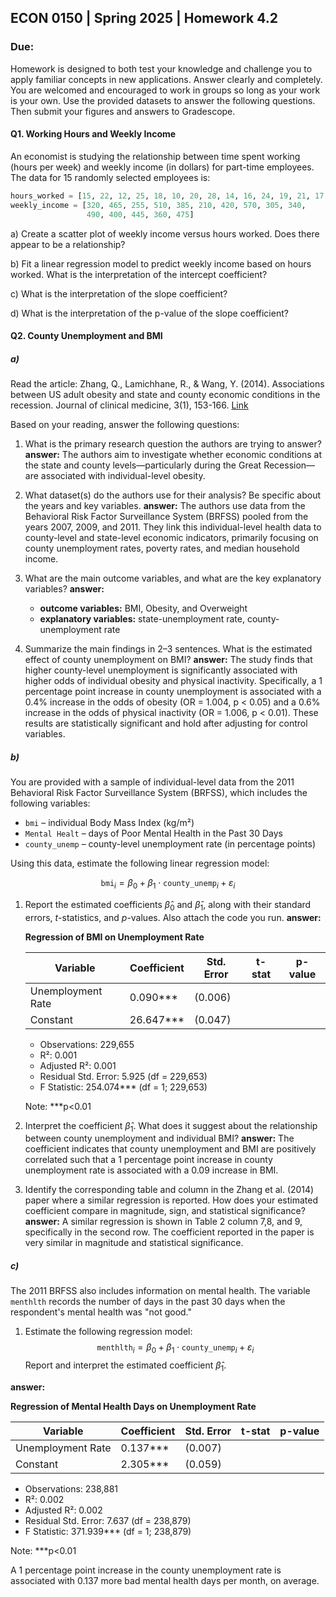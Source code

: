 ## ECON 0150 | Spring 2025 | Homework 4.2

### Due: 

Homework is designed to both test your knowledge and challenge you to apply familiar concepts in new applications. Answer clearly and completely. You are welcomed and encouraged to work in groups so long as your work is your own. Use the provided datasets to answer the following questions. Then submit your figures and answers to Gradescope.

#### Q1. Working Hours and Weekly Income

An economist is studying the relationship between time spent working (hours per week) and weekly income (in dollars) for part-time employees. The data for 15 randomly selected employees is:

```python
hours_worked = [15, 22, 12, 25, 18, 10, 20, 28, 14, 16, 24, 19, 21, 17, 23]
weekly_income = [320, 465, 255, 510, 385, 210, 420, 570, 305, 340, 
                 490, 400, 445, 360, 475]
```

a) Create a scatter plot of weekly income versus hours worked. Does there appear to be a relationship?




b) Fit a linear regression model to predict weekly income based on hours worked. What is the interpretation of the intercept coefficient?




c) What is the interpretation of the slope coefficient?




d) What is the interpretation of the p-value of the slope coefficient?




#### Q2. County Unemployment and BMI
##### a)

Read the article: Zhang, Q., Lamichhane, R., & Wang, Y. (2014). Associations between US adult obesity and state and county economic conditions in the recession. Journal of clinical medicine, 3(1), 153-166.
[Link](https://pmc.ncbi.nlm.nih.gov/articles/PMC4449673/)

Based on your reading, answer the following questions:

1. What is the primary research question the authors are trying to answer?
   **answer:**
   The authors aim to investigate whether economic conditions at the state and county levels—particularly during the Great Recession—are associated with individual-level obesity.
2. What dataset(s) do the authors use for their analysis? Be specific about the years and key variables.
   **answer:**
   The authors use data from the Behavioral Risk Factor Surveillance System (BRFSS) pooled from the years 2007, 2009, and 2011. They link this individual-level health data to county-level and state-level economic indicators, primarily focusing on county unemployment rates, poverty rates, and median household income. 
    
3. What are the main outcome variables, and what are the key explanatory variables?
   **answer:**
   - **outcome variables:** BMI, Obesity, and Overweight
   - **explanatory variables:** state-unemployment rate, county-unemployment rate
    
4. Summarize the main findings in 2–3 sentences. What is the estimated effect of county unemployment on BMI?
   **answer:**
   The study finds that higher county-level unemployment is significantly associated with higher odds of individual obesity and physical inactivity. Specifically, a 1 percentage point increase in county unemployment is associated with a 0.4% increase in the odds of obesity (OR = 1.004, p < 0.05) and a 0.6% increase in the odds of physical inactivity (OR = 1.006, p < 0.01). These results are statistically significant and hold after adjusting for control variables.

##### b)

You are provided with a sample of individual-level data from the 2011 Behavioral Risk Factor Surveillance System (BRFSS), which includes the following variables:

- `bmi` – individual Body Mass Index (kg/m²)
- `Mental Healt` – days of Poor Mental Health in the Past 30 Days
- `county_unemp` – county-level unemployment rate (in percentage points)

Using this data, estimate the following linear regression model:

$$
\texttt{bmi}_i = \beta_0 + \beta_1 \cdot \texttt{county\_unemp}_i + \varepsilon_i
$$

1. Report the estimated coefficients $\hat\beta_0$ and $\hat\beta_1$, along with their standard errors, $t$-statistics, and $p$-values. Also attach the code you run.
   **answer:**
   
   **Regression of BMI on Unemployment Rate**
   
   | Variable | Coefficient | Std. Error | t-stat | p-value |
   |----------|-------------|------------|--------|---------|
   | Unemployment Rate | 0.090*** | (0.006) | | |
   | Constant | 26.647*** | (0.047) | | |
   
   - Observations: 229,655
   - R²: 0.001
   - Adjusted R²: 0.001
   - Residual Std. Error: 5.925 (df = 229,653)
   - F Statistic: 254.074*** (df = 1; 229,653)
   
   Note: ***p<0.01

2. Interpret the coefficient $\hat\beta_1$. What does it suggest about the relationship between county unemployment and individual BMI?
   **answer:**
   The coefficient indicates that county unemployment and BMI are positively correlated such that a 1 percentage point increase in county unemployment rate is associated with a 0.09 increase in BMI.

3. Identify the corresponding table and column in the Zhang et al. (2014) paper where a similar regression is reported. How does your estimated coefficient compare in magnitude, sign, and statistical significance?
   **answer:**
   A similar regression is shown in Table 2 column 7,8, and 9, specifically in the second row. The coefficient reported in the paper is very similar in magnitude and statistical significance.
    
##### c)

The 2011 BRFSS also includes information on mental health. The variable `menthlth` records the number of days in the past 30 days when the respondent's mental health was "not good."

1. Estimate the following regression model:
   $$
   \texttt{menthlth}_i = \beta_0 + \beta_1 \cdot \texttt{county\_unemp}_i + \varepsilon_i
   $$
   Report and interpret the estimated coefficient $\hat\beta_1$.

**answer:**

**Regression of Mental Health Days on Unemployment Rate**

| Variable | Coefficient | Std. Error | t-stat | p-value |
|----------|-------------|------------|--------|---------|
| Unemployment Rate | 0.137*** | (0.007) | | |
| Constant | 2.305*** | (0.059) | | |

- Observations: 238,881
- R²: 0.002
- Adjusted R²: 0.002
- Residual Std. Error: 7.637 (df = 238,879)
- F Statistic: 371.939*** (df = 1; 238,879)

Note: ***p<0.01

A 1 percentage point increase in the county unemployment rate is associated with 0.137 more bad mental health days per month, on average.